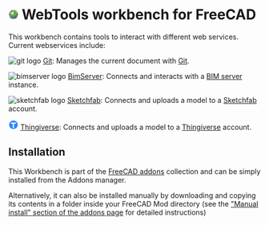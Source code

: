 # <img src="./icons/webTools.svg" width="20" height="20" alt="git logo">  WebTools workbench for FreeCAD

This workbench contains tools to interact with different web services. Current webservices include:

<img src="./icons/git.svg" width="20" height="20" alt="git logo"> [Git](https://www.freecadweb.org/wiki/WebTools_Git): Manages the current document with [Git](https://en.wikipedia.org/wiki/Git).

<img src="./icons/bimserver.svg" width="20" height="20" alt="bimserver logo">  [BimServer](https://www.freecadweb.org/wiki/WebTools_BimServer): Connects and interacts with a [BIM server](https://bimserver.org) instance.  

<img src="./icons/sketchfab.svg" width="20" height="20" alt="sketchfab logo"> [Sketchfab](https://www.freecadweb.org/wiki/WebTools_Sketchfab): Connects and uploads a model to a [Sketchfab](https://sketchfab.com) account.

<img src="./icons/thingiverse.svg" width="20" height="20" alt="thingiverse logo"> [Thingiverse](https://www.freecadweb.org/wiki/WebTools_Thingiverse): Connects and uploads a model to a [Thingiverse](https://thingiverse.com) account.

## Installation

This Workbench is part of the [FreeCAD addons](https://github.com/FreeCAD/FreeCAD-addons) collection and can be simply installed from the Addons manager.

Alternatively, it can also be installed manually by downloading and copying its contents in a folder inside your FreeCAD Mod directory (see the ["Manual install" section of the addons page](https://github.com/FreeCAD/FreeCAD-addons?tab=readme-ov-file#2-manual-install) for detailed instructions)
